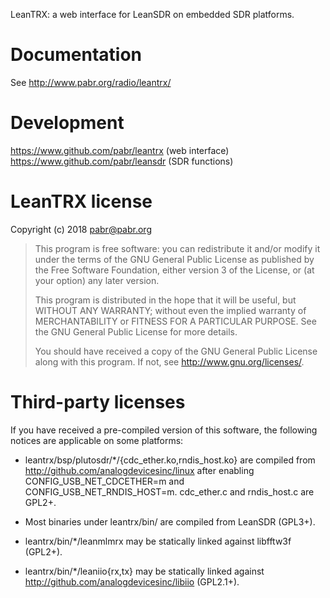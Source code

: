 LeanTRX: a web interface for LeanSDR on embedded SDR platforms.

# Documentation

See http://www.pabr.org/radio/leantrx/

# Development

https://www.github.com/pabr/leantrx (web interface)
https://www.github.com/pabr/leansdr (SDR functions)

# LeanTRX license

Copyright (c) 2018 <pabr@pabr.org>

> This program is free software: you can redistribute it and/or modify
> it under the terms of the GNU General Public License as published by
> the Free Software Foundation, either version 3 of the License, or
> (at your option) any later version.
> 
> This program is distributed in the hope that it will be useful,
> but WITHOUT ANY WARRANTY; without even the implied warranty of
> MERCHANTABILITY or FITNESS FOR A PARTICULAR PURPOSE.  See the
> GNU General Public License for more details.
> 
> You should have received a copy of the GNU General Public License
> along with this program.  If not, see <http://www.gnu.org/licenses/>.

# Third-party licenses

If you have received a pre-compiled version of this software, the
following notices are applicable on some platforms:

- leantrx/bsp/plutosdr/*/{cdc_ether.ko,rndis_host.ko} are compiled
  from http://github.com/analogdevicesinc/linux after enabling
  CONFIG_USB_NET_CDCETHER=m and CONFIG_USB_NET_RNDIS_HOST=m.
  cdc_ether.c and rndis_host.c are GPL2+.

- Most binaries under leantrx/bin/ are compiled from LeanSDR (GPL3+).

- leantrx/bin/*/leanmlmrx may be statically linked against
  libfftw3f (GPL2+).

- leantrx/bin/*/leaniio{rx,tx} may be statically linked against
  http://github.com/analogdevicesinc/libiio (GPL2.1+).
